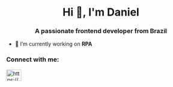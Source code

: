 <h1 align="center">Hi 👋, I'm Daniel</h1>
<h3 align="center">A passionate frontend developer from Brazil</h3>

- 🔭 I’m currently working on **RPA**

<h3 align="left">Connect with me:</h3>
<p align="left">
<a href="https://www.linkedin.com/in/daniel-rafael-b7549b14b/" target="blank"><img align="center" src="https://raw.githubusercontent.com/rahuldkjain/github-profile-readme-generator/master/src/images/icons/Social/linked-in-alt.svg" alt="https://www.linkedin.com/in/daniel-rafael-b7549b14b/" height="30" width="40" /></a>
</p>

